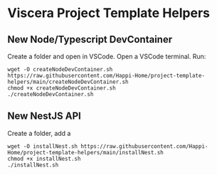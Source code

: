# Viscera Project Template Helpers

## New Node/Typescript DevContainer
Create a folder and open in VSCode.
Open a VSCode terminal.
Run:
```
wget -O createNodeDevContainer.sh https://raw.githubusercontent.com/Happi-Home/project-template-helpers/main/createNodeDevContainer.sh
chmod +x createNodeDevContainer.sh
./createNodeDevContainer.sh
```

## New NestJS API
Create a folder, add a 
```
wget -O installNest.sh https://raw.githubusercontent.com/Happi-Home/project-template-helpers/main/installNest.sh
chmod +x installNest.sh
./installNest.sh
```
